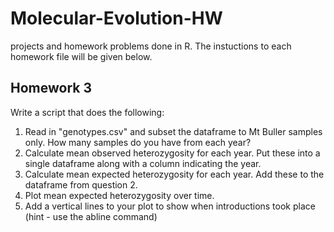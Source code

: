 # Molecular-Evolution-HW
projects and homework problems done in R. The instuctions to each homework file will be given below. 

## Homework 3
Write a script that does the following:
1. Read in "genotypes.csv" and subset the dataframe to Mt Buller samples only. How many samples do you have from each year?
2. Calculate mean observed heterozygosity for each year. Put these into a single dataframe along with a column indicating the year.
3. Calculate mean expected heterozygosity for each year. Add these to the dataframe from question 2.
4. Plot mean expected heterozygosity over time.
5. Add a vertical lines to your plot to show when introductions took place (hint - use the abline command)
